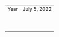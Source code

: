 |       |  |
| ---      | ---       |
| Year | July 5, 2022       |
|       | |    Uncirculated    |
|      |  |
|      |  |
|      |  |
|      |  |
|      |  |
|      |  |
|      |  |
|      |  |
|      |  |
